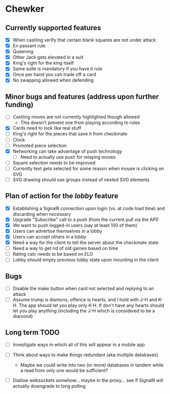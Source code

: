 # Chewker

## Currently supported features

- [X] When castling verify that certain blank squares are not under attack
- [X] En passant rule
- [X] Queening
- [X] Other Jack gets elevated in a suit
- [X] King's right for the king itself
- [X] Same suite is mandatory if you have it rule
- [X] Once per hand you can trade off a card
- [X] No swapping allowed when defending

## Minor bugs and features (address upon further funding)

- [ ] Castling moves are not currently highlighted though allowed
    * This doesn't prevent one from playing according to rules
- [X] Cards need to look like real stuff
- [ ] King's right for the pieces that save it from checkmate
- [ ] Clock 
- [ ] Promoted piece selection
- [X] Networking can take advantage of push technology
    - [ ] Need to actually use push for relaying moves
- [ ] Square selection needs to be improved
- [ ] Currently text gets selected for some reason when mouse is clicking on SVG
- [ ] SVG drawing should use groups instead of nested SVG elements

## Plan of action for the *lobby* feature
- [X] Establishing a SignalR connection upon login (vs. at code load time) and discarding when necessary
- [X] Upgrade "Subscribe" call to a push (from the current pull via the API)
- [X] We want to push logged-in users (say at least 100 of them)
- [X] Users can advertise themselves in a lobby
- [X] Users can accept others in a lobby
- [X] Need a way for the client to tell the server about the checkmate state
- [ ] Need a way to get rid of old games based on time
- [ ] Rating calc needs to be based on ELO 
- [ ] Lobby should empty previous lobby state upon mounting in the client

## Bugs
- [ ] Disable the make button when card not selected and replying to an attack
- [ ] Assume trump is diamons, offence is hearts, and I hold with J-H and K-H. The app should let you play only K-H. If don't have any hearts should let you play anything (including the J-H which is considered to be a diamond)

## Long term TODO
- [ ] Investigate ways in which all of this will appear in a mobile app
- [ ] Think about ways to make things redundant (aka multiple databases)
    - Maybe we could write into two (or more) databases in tandem while a read from only one would be sufficient?
- [ ] Diallow websockets somehow... maybe in the proxy... see if SignalR will actually downgrade to long polling 

